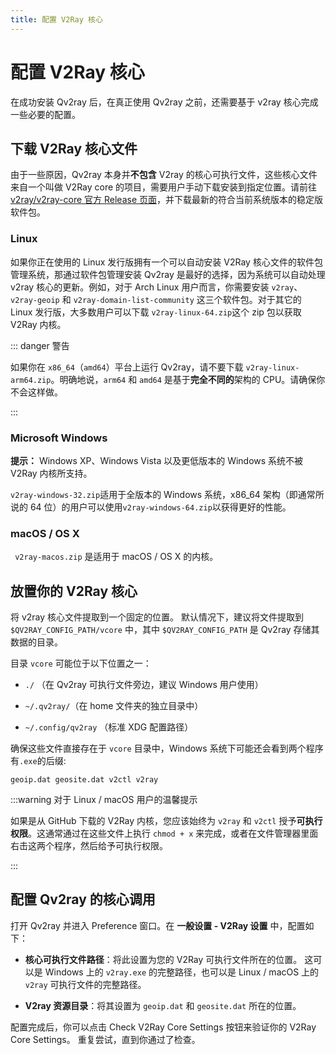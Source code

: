 ```yaml
---
title: 配置 V2Ray 核心
---
```


# 配置 V2Ray 核心

在成功安装 Qv2ray 后，在真正使用 Qv2ray 之前，还需要基于 v2ray 核心完成一些必要的配置。

## 下载 V2Ray 核心文件

由于一些原因，Qv2ray 本身并**不包含** V2ray 的核心可执行文件，这些核心文件来自一个叫做 V2Ray core 的项目，需要用户手动下载安装到指定位置。请前往 [v2ray/v2ray-core 官方 Release 页面](https://github.com/v2ray/v2ray-core/releases)，并下载最新的符合当前系统版本的稳定版软件包。

### Linux

如果你正在使用的 Linux 发行版拥有一个可以自动安装 V2Ray 核心文件的软件包管理系统，那通过软件包管理安装 Qv2ray 是最好的选择，因为系统可以自动处理 v2ray 核心的更新。例如，对于 Arch Linux 用户而言，你需要安装 `v2ray`、`v2ray-geoip` 和 `v2ray-domain-list-community` 这三个软件包。对于其它的 Linux 发行版，大多数用户可以下载 `v2ray-linux-64.zip`这个 zip 包以获取 V2Ray 内核。

::: danger 警告

如果你在 `x86_64`（`amd64`）平台上运行 Qv2ray，请不要下载 `v2ray-linux-arm64.zip`。明确地说，`arm64` 和 `amd64` 是基于**完全不同的**架构的 CPU。请确保你不会这样做。

:::

### Microsoft Windows

**提示：** Windows XP、Windows Vista 以及更低版本的 Windows 系统不被 V2Ray 内核所支持。

`v2ray-windows-32.zip`适用于全版本的 Windows 系统，x86_64 架构（即通常所说的 64 位）的用户可以使用`v2ray-windows-64.zip`以获得更好的性能。

### macOS / OS X

` v2ray-macos.zip` 是适用于 macOS / OS X 的内核。

## 放置你的 V2Ray 核心

将 v2ray 核心文件提取到一个固定的位置。 默认情况下，建议将文件提取到 `$QV2RAY_CONFIG_PATH/vcore` 中，其中 `$QV2RAY_CONFIG_PATH` 是 Qv2ray 存储其数据的目录。

目录 `vcore` 可能位于以下位置之一：

- `./` （在 Qv2ray 可执行文件旁边，建议 Windows 用户使用）

- `~/.qv2ray/`（在 home 文件夹的独立目录中）

- `~/.config/qv2ray` （标准 XDG 配置路径）

确保这些文件直接存在于 `vcore` 目录中，Windows 系统下可能还会看到两个程序有`.exe`的后缀:

```
geoip.dat geosite.dat v2ctl v2ray
```

:::warning 对于 Linux / macOS 用户的温馨提示

如果是从 GitHub 下载的 V2Ray 内核，您应该始终为 `v2ray` 和 `v2ctl` 授予**可执行权限**。这通常通过在这些文件上执行 `chmod + x` 来完成，或者在文件管理器里面右击这两个程序，然后给予可执行权限。

:::

## 配置 Qv2ray 的核心调用

打开 Qv2ray 并进入 Preference 窗口。在 **一般设置 - V2Ray 设置** 中，配置如下：

- **核心可执行文件路径**：将此设置为您的 V2Ray 可执行文件所在的位置。 这可以是 Windows 上的 `v2ray.exe` 的完整路径，也可以是 Linux / macOS 上的 `v2ray` 可执行文件的完整路径。

- **V2ray 资源目录**：将其设置为 `geoip.dat` 和 `geosite.dat` 所在的位置。

配置完成后，你可以点击 Check V2Ray Core Settings 按钮来验证你的 V2Ray Core Settings。 重复尝试，直到你通过了检查。
